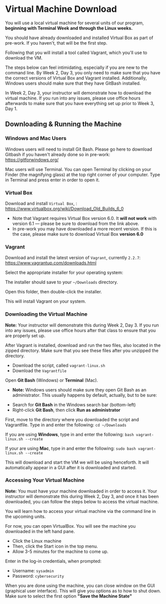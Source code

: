 # Virtual Machine Download

You will use a local virtual machine for several units of our program, **beginning with Terminal Week and through the Linux weeks.**

You should have already downloaded and installed Virtual Box as part of pre-work. If you haven't, that will be the first step. 

Following that you will install a tool called Vagrant, which you'll use to download the VM. 

The steps below can feel intimidating, especially if you are new to the command line. By Week 2, Day 3, you only need to make sure that you have the correct versions of Virtual Box and Vagrant installed. Additionally, Windows users should make sure that they have GitBash installed. 

In Week 2, Day 3, your instructor will demonstrate how to download the virtual machine. If you run into any issues, please use office hours afterwards to make sure that you have everything set up prior to Week 3, Day 1. 

## Downloading & Running the Machine
### Windows and Mac Users

Windows users will need to install Git Bash. Please go here to download Gitbash if you haven't already done so in pre-work: https://gitforwindows.org/

Mac users will use Terminal. You can open Terminal by clicking on your Finder (the magnifying glass) at the top right corner of your computer. Type in Terminal and press enter in order to open it. 

### Virtual Box

Download and install `Virtual Box`, : https://www.virtualbox.org/wiki/Download_Old_Builds_6_0
- Note that Vagrant requires Virtual Box version 6.0. It **will not work** with version 6.1 — please be sure to download from the link above.
- In pre-work you may have downloaded a more recent version. If this is the case, please make sure to download Virtual Box **version 6.0**

### Vagrant

Download and install the latest version of `Vagrant`, currently `2.2.7`: https://www.vagrantup.com/downloads.html

Select the appropriate  installer for your operating system:

The installer should save to your `~/Downloads` directory. 

Open this folder, then double-click the installer. 

This will install Vagrant on your system.


### Downloading the Virtual Machine 

**Note:** Your instructor will demonstrate this during Week 2, Day 3. If you run into any issues, please use office hours after that class to ensure that you are properly set up. 

After Vagrant is installed, download and run the two files, also located in the zipped directory.  Make sure that you see these files after you unzipped the directory. 

- Download the script, called `vagrant-linux.sh` 
- Download the `Vagrantfile`

Open **Git Bash** (Windows) or **Terminal** (Mac).

* **Note:** Windows users should make sure they open Git Bash as an administrator. This usually happens by default, actually, but to be sure:

- Search for **Git Bash** in the Windows search bar (bottom-left)
- Right-click **Git Bash**, then click **Run as administrator**

First, move to the directory where you downloaded the script and Vagrantfile. Type in and enter the following:  `cd ~/Downloads` 

If you are using **Windows**, type in and enter the following: `bash vagrant-linux.sh --create`

If your are using **Mac**, type in and enter the following: `sudo bash vagrant-linux.sh --create`

This will download and start the VM we will be using henceforth. It will automatically appear in a GUI after it is downloaded and started. 

### **Accessing Your Virtual Machine**

**Note:** You must have your machine downloaded in order to access it. Your instructor will demonstrate this during Week 2, Day 3, and once it has been downloaded, you can follow the steps below to access the virtual machine. 

You will learn how to access your virtual machine via the command line in the upcoming units. 

For now, you can open VirtualBox. You will see the machine you downloaded in the left hand pane. 

* Click the Linux machine 
* Then, click the Start icon in the top menu. 
* Allow 3-5 minutes for the machine to come up. 

Enter in the log-in credentials, when prompted:

* Username: `sysadmin`
* Password: `cybersecurity`

When you are done using the machine, you can close window on the GUI (graphical user interface). This will give you options as to how to shut down. Make sure to select the first option **"Save the Machine State"**

